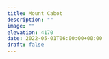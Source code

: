 ```yaml
---
title: Mount Cabot 
description: ""
image: ""
elevation: 4170
date: 2022-05-01T06:00:00+00:00
draft: false
---
```


